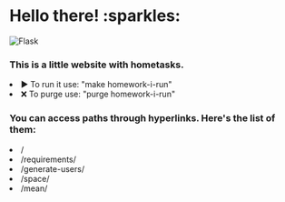 <h1>Hello there! :sparkles:</h1>

![Flask](https://img.shields.io/badge/Flask-Stable-green/)

<h3>This is a little website with hometasks.</h3>
<li>▶️ To run it use: "make homework-i-run"</li>
<li>❌ To purge use: "purge homework-i-run"</li>

<h3>You can access paths through hyperlinks.
Here's the list of them:</h3>
<li>/</li>
<li>/requirements/</li>
<li>/generate-users/<int:amount></li>
<li>/space/</li>
<li>/mean/</li>
